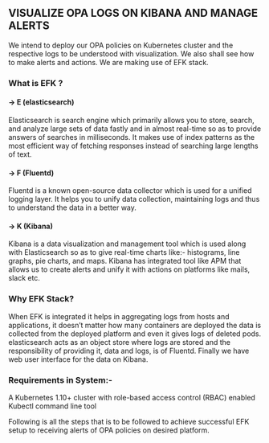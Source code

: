 ## VISUALIZE OPA LOGS ON KIBANA AND MANAGE ALERTS

We intend to deploy our OPA policies on Kubernetes cluster and the respective logs to be understood with visualization. We also shall see how to make alerts and actions. We are making use of EFK stack.

### What is EFK ?

#### → E (elasticsearch)
Elasticsearch is search engine which primarily allows you to store, search, and analyze large sets of data fastly and in almost real-time so as to provide answers of searches in milliseconds. It makes use of index patterns as the most efficient way of fetching responses instead of searching large lengths of text.

#### → F (Fluentd)
​Fluentd is a known open-source data collector which is used for a unified logging layer. It helps you to unify data collection, maintaining logs and thus to understand the data in a better way.

#### → K (Kibana)
Kibana is a data visualization and management tool which is used along with Elasticsearch so as to give real-time charts like:- histograms, line graphs, pie charts, and maps. Kibana has integrated tool like APM that allows us to create alerts and unify it with actions on platforms like mails, slack etc. 

### Why EFK Stack?
When EFK is integrated it helps in aggregating logs from hosts and applications, it doesn’t matter how many containers are deployed the data is collected from the deployed platform and even it gives logs of deleted pods. elasticsearch acts as an object store where logs are stored and the responsibility of providing it, data and logs, is of Fluentd. Finally we have web user interface for the data on Kibana. 

### Requirements in System:-
A Kubernetes 1.10+ cluster with role-based access control (RBAC) enabled
Kubectl command line tool

Following is all the steps that is to be followed to achieve successful EFK setup to receiving alerts of OPA policies on desired platform.

